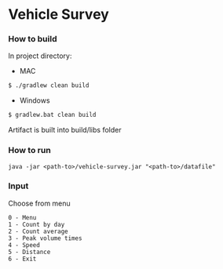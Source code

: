 # Vehicle Survey

### How to build
In project directory: 
* MAC
```sh
$ ./gradlew clean build
```
* Windows
```sh
$ gradlew.bat clean build
```
Artifact is built into build/libs folder

### How to run
```
java -jar <path-to>/vehicle-survey.jar "<path-to>/datafile"
```

### Input

Choose from menu
```
0 - Menu
1 - Count by day
2 - Count average
3 - Peak volume times
4 - Speed
5 - Distance
6 - Exit
```
